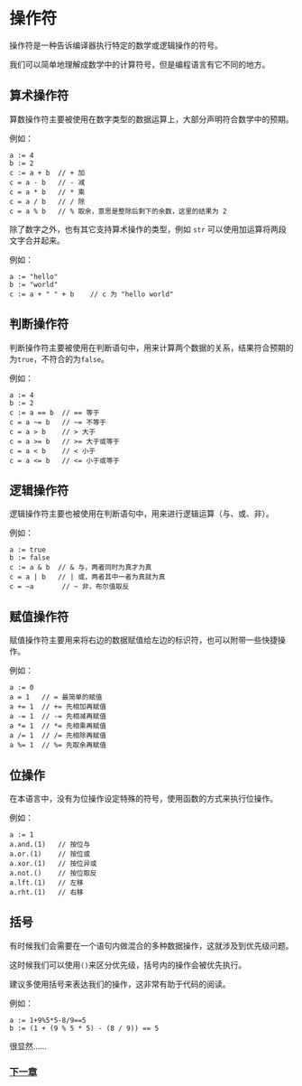 # 操作符
操作符是一种告诉编译器执行特定的数学或逻辑操作的符号。

我们可以简单地理解成数学中的计算符号，但是编程语言有它不同的地方。

## 算术操作符
算数操作符主要被使用在数字类型的数据运算上，大部分声明符合数学中的预期。

例如：
```
a := 4
b := 2
c := a + b  // + 加
c = a - b   // - 减
c = a * b   // * 乘
c = a / b   // / 除
c = a % b   // % 取余，意思是整除后剩下的余数，这里的结果为 2 
```
除了数字之外，也有其它支持算术操作的类型，例如 `str` 可以使用加运算将两段文字合并起来。

例如：
```
a := "hello"
b := "world"
c := a + " " + b    // c 为 "hello world"
```
## 判断操作符
判断操作符主要被使用在判断语句中，用来计算两个数据的关系，结果符合预期的为`true`，不符合的为`false`。

例如：
```
a := 4
b := 2
c := a == b  // == 等于
c = a ~= b   // ~= 不等于
c = a > b    // > 大于
c = a >= b   // >= 大于或等于
c = a < b    // < 小于
c = a <= b   // <= 小于或等于
```
## 逻辑操作符
逻辑操作符主要也被使用在判断语句中，用来进行逻辑运算（与、或、非）。

例如：
```
a := true
b := false
c := a & b  // & 与，两者同时为真才为真
c = a | b   // | 或，两者其中一者为真就为真
c = ~a       // ~ 非，布尔值取反
```
## 赋值操作符
赋值操作符主要用来将右边的数据赋值给左边的标识符，也可以附带一些快捷操作。

例如：
```
a := 0
a = 1   // = 最简单的赋值
a += 1  // += 先相加再赋值
a -= 1  // -= 先相减再赋值
a *= 1  // *= 先相乘再赋值
a /= 1  // /= 先相除再赋值 
a %= 1  // %= 先取余再赋值
```
## 位操作
在本语言中，没有为位操作设定特殊的符号，使用函数的方式来执行位操作。

例如：
```
a := 1
a.and.(1)   // 按位与
a.or.(1)    // 按位或
a.xor.(1)   // 按位异或
a.not.()    // 按位取反
a.lft.(1)   // 左移
a.rht.(1)   // 右移
```
## 括号
有时候我们会需要在一个语句内做混合的多种数据操作，这就涉及到优先级问题。

这时候我们可以使用`()`来区分优先级，括号内的操作会被优先执行。

建议多使用括号来表达我们的操作，这非常有助于代码的阅读。

例如：
```
a := 1+9%5*5-8/9==5
b := (1 + (9 % 5 * 5) - (8 / 9)) == 5
```
很显然……

### [下一章](集合类型.md)